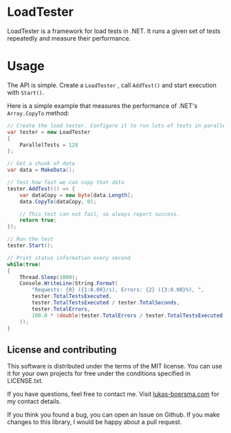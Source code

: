 # LoadTester
LoadTester is a framework for load tests in .NET. It runs a given set of tests repeatedly and measure their performance.

# Usage

The API is simple. Create a `LoadTester` , call `AddTest()` and start execution with `Start()`.

Here is a simple example that measures the performance of .NET's `Array.CopyTo` method:

````csharp
// Create the load tester. Configure it to run lots of tests in parallel.
var tester = new LoadTester
{
    ParallelTests = 128
};

// Get a chunk of data
var data = MakeData();

// Test how fast we can copy that data
tester.AddTest(() => {
    var dataCopy = new byte[data.Length];
    data.CopyTo(dataCopy, 0);

    // This test can not fail, so always report success.
    return true;
});

// Run the test
tester.Start();

// Print status information every second
while(true)
{
    Thread.Sleep(1000);
    Console.WriteLine(String.Format(
        "Requests: {0} ({1:0.00}/s), Errors: {2} ({3:0.00}%), ",
        tester.TotalTestsExecuted,
        tester.TotalTestsExecuted / tester.TotalSeconds,
        tester.TotalErrors,
        100.0 * (double)tester.TotalErrors / tester.TotalTestsExecuted
    ));
}
````

## License and contributing

This software is distributed under the terms of the MIT license. You can use it for your own projects for free under the conditions specified in LICENSE.txt.

If you have questions, feel free to contact me. Visit [lukas-boersma.com](https://lukas-boersma.com) for my contact details.

If you think you found a bug, you can open an Issue on Github. If you make changes to this library, I would be happy about a pull request.


